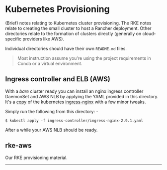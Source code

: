 # Kubernetes Provisioning
(Brief) notes relating to Kubernetes cluster provisioning.
The RKE notes relate to creating the small cluster to host a
Rancher deployment. Other directories relate to the formation
of clusters directly (generally on cloud-specific providers like AWS).

Individual directories should have their own `README.md` files.

>   Most instruction assume you're using the project requirements in
    Conda or a virtual environment.

## Ingress controller and ELB (AWS)
With a _bare_ cluster ready you can install an nginx ingress controller
DaemonSet and AWS NLB by applying the YAML provided in this directory.
It's a [copy] of the kubernetes [ingress-nginx] with a few minor tweaks.

Simply run the following from this directory: -

    $ kubectl apply -f ingress-controller/ingress-nginx-2.9.1.yaml

After a while your AWS NLB should be ready.

## rke-aws
Our RKE provisioning material.

---

[copy]: https://raw.githubusercontent.com/kubernetes/ingress-nginx/ingress-nginx-2.9.1/deploy/static/provider/aws/deploy.yaml
[eks-im-main]: https://gitlab.com/informaticsmatters/eks-im-main
[ingress-nginx]: https://github.com/kubernetes/ingress-nginx

